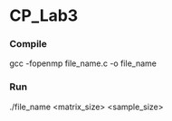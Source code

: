 # CP_Lab3

### Compile
gcc -fopenmp file_name.c -o file_name

### Run
./file_name <matrix_size> <sample_size>
